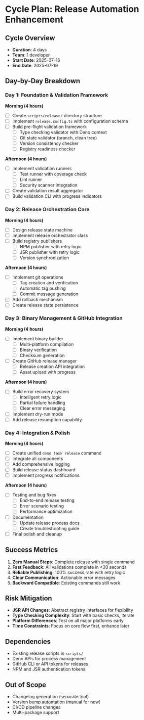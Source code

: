 # Cycle Plan: Release Automation Enhancement

## Cycle Overview

- **Duration**: 4 days
- **Team**: 1 developer
- **Start Date**: 2025-07-16
- **End Date**: 2025-07-19

## Day-by-Day Breakdown

### Day 1: Foundation & Validation Framework

**Morning (4 hours)**

- [ ] Create `scripts/release/` directory structure
- [ ] Implement `release.config.ts` with configuration schema
- [ ] Build pre-flight validation framework
  - [ ] Type checking validator with Deno context
  - [ ] Git state validator (branch, clean tree)
  - [ ] Version consistency checker
  - [ ] Registry readiness checker

**Afternoon (4 hours)**

- [ ] Implement validation runners
  - [ ] Test runner with coverage check
  - [ ] Lint runner
  - [ ] Security scanner integration
- [ ] Create validation result aggregator
- [ ] Build validation CLI with progress indicators

### Day 2: Release Orchestration Core

**Morning (4 hours)**

- [ ] Design release state machine
- [ ] Implement release orchestrator class
- [ ] Build registry publishers
  - [ ] NPM publisher with retry logic
  - [ ] JSR publisher with retry logic
  - [ ] Version synchronization

**Afternoon (4 hours)**

- [ ] Implement git operations
  - [ ] Tag creation and verification
  - [ ] Automatic tag pushing
  - [ ] Commit message generation
- [ ] Add rollback mechanism
- [ ] Create release state persistence

### Day 3: Binary Management & GitHub Integration

**Morning (4 hours)**

- [ ] Implement binary builder
  - [ ] Multi-platform compilation
  - [ ] Binary verification
  - [ ] Checksum generation
- [ ] Create GitHub release manager
  - [ ] Release creation API integration
  - [ ] Asset upload with progress

**Afternoon (4 hours)**

- [ ] Build error recovery system
  - [ ] Intelligent retry logic
  - [ ] Partial failure handling
  - [ ] Clear error messaging
- [ ] Implement dry-run mode
- [ ] Add release resumption capability

### Day 4: Integration & Polish

**Morning (4 hours)**

- [ ] Create unified `deno task release` command
- [ ] Integrate all components
- [ ] Add comprehensive logging
- [ ] Build release status dashboard
- [ ] Implement progress notifications

**Afternoon (4 hours)**

- [ ] Testing and bug fixes
  - [ ] End-to-end release testing
  - [ ] Error scenario testing
  - [ ] Performance optimization
- [ ] Documentation
  - [ ] Update release process docs
  - [ ] Create troubleshooting guide
- [ ] Final polish and cleanup

## Success Metrics

1. **Zero Manual Steps**: Complete release with single command
2. **Fast Feedback**: All validations complete in <30 seconds
3. **Reliable Publishing**: 100% success rate with retry logic
4. **Clear Communication**: Actionable error messages
5. **Backward Compatible**: Existing commands still work

## Risk Mitigation

- **JSR API Changes**: Abstract registry interfaces for flexibility
- **Type Checking Complexity**: Start with basic checks, iterate
- **Platform Differences**: Test on all major platforms early
- **Time Constraints**: Focus on core flow first, enhance later

## Dependencies

- Existing release scripts in `scripts/`
- Deno APIs for process management
- GitHub CLI or API tokens for releases
- NPM and JSR authentication tokens

## Out of Scope

- Changelog generation (separate tool)
- Version bump automation (manual for now)
- CI/CD pipeline changes
- Multi-package support
